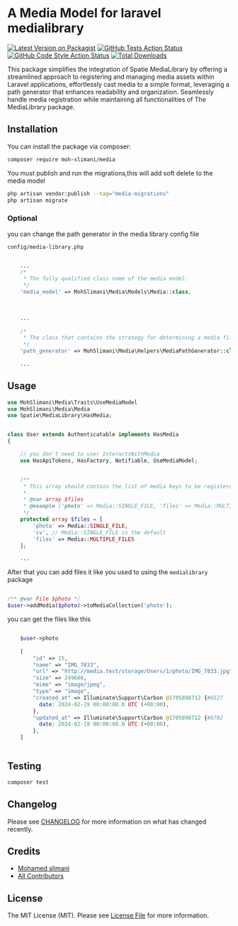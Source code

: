 # A Media Model for laravel medialibrary

[![Latest Version on Packagist](https://img.shields.io/packagist/v/moh-slimani/media.svg?style=flat-square)](https://packagist.org/packages/moh-slimani/media)
[![GitHub Tests Action Status](https://img.shields.io/github/actions/workflow/status/moh-slimani/media/run-tests.yml?branch=main&label=tests&style=flat-square)](https://github.com/moh-slimani/media/actions?query=workflow%3Arun-tests+branch%3Amain)
[![GitHub Code Style Action Status](https://img.shields.io/github/actions/workflow/status/moh-slimani/media/fix-php-code-style-issues.yml?branch=main&label=code%20style&style=flat-square)](https://github.com/moh-slimani/media/actions?query=workflow%3A"Fix+PHP+code+style+issues"+branch%3Amain)
[![Total Downloads](https://img.shields.io/packagist/dt/moh-slimani/media.svg?style=flat-square)](https://packagist.org/packages/moh-slimani/media)

This package simplifies the integration of Spatie MediaLibrary by offering a streamlined approach to registering
and managing media assets within Laravel applications,  effortlessly cast media to a simple format, leveraging a 
path generator that enhances readability and organization. Seamlessly handle media registration 
while maintaining all functionalities of The MediaLibrary package.

## Installation

You can install the package via composer:

```bash
composer require moh-slimani/media
```

You must publish and run the migrations,this will add soft delete to the media model

```bash
php artisan vendor:publish --tag="media-migrations"
php artisan migrate
```

### Optional

you can change the path generator in the media library config file

`config/media-library.php`

```php

    ...
    /*
     * The fully qualified class name of the media model.
     */
    'media_model' => MohSlimani\Media\Models\Media::class,
    
    

    ...
    
    /*
     * The class that contains the strategy for determining a media file's path.
     */
    'path_generator' => MohSlimani\Media\Helpers\MediaPathGenerator::class,

    ...

```

## Usage

```php
use MohSlimani\Media\Traits\UseMediaModel
use MohSlimani\Media\Media
use Spatie\MediaLibrary\HasMedia;


class User extends Authenticatable implements HasMedia
{

    // you don't need to user InteractsWithMedia
    use HasApiTokens, HasFactory, Notifiable, UseMediaModel;


    /**
     * This array should contain the list of media keys to be registered.
     *
     * @var array $files
     * @example ['photo' => Media::SINGLE_FILE, 'files' => Media::MULTIPLE_FILES]
     */
    protected array $files = [
        'photo' => Media::SINGLE_FILE, 
        'cv', // Media::SINGLE_FILE is the default
        'files' => Media::MULTIPLE_FILES
    ];

    ...
```

After that you can add files it like you used to using the `medialibrary` package

```php

/** @var File $photo */
$user->addMedia($photo)->toMediaCollection('photo');

```

you can get the files like this

```php

    $user->photo
 
    [
        "id" => 15,
        "name" => "IMG_7833",
        "url" => "http://media.test/storage/Users/1/photo/IMG_7833.jpg",
        "size" => 249686,
        "mime" => "image/jpeg",
        "type" => "image",
        "created_at" => Illuminate\Support\Carbon @1705898712 {#6527
          date: 2024-02-19 00:00:00.0 UTC (+00:00),
        },
        "updated_at" => Illuminate\Support\Carbon @1705898712 {#6782
          date: 2024-02-19 00:00:00.0 UTC (+00:00),
        },
    ]



```


## Testing

```bash
composer test
```

## Changelog

Please see [CHANGELOG](CHANGELOG.md) for more information on what has changed recently.

## Credits

- [Mohamed slimani](https://github.com/moh-slimani)
- [All Contributors](../../contributors)

## License

The MIT License (MIT). Please see [License File](LICENSE.md) for more information.
